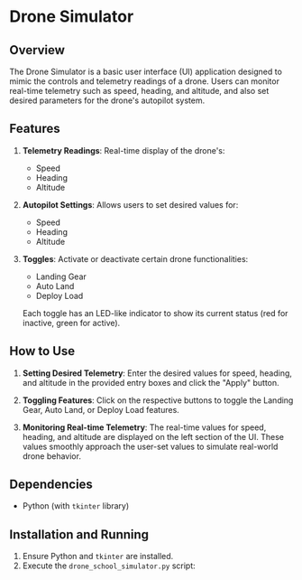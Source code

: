 # Drone Simulator

## Overview
The Drone Simulator is a basic user interface (UI) application designed to mimic the controls and telemetry readings of a drone. Users can monitor real-time telemetry such as speed, heading, and altitude, and also set desired parameters for the drone's autopilot system.

## Features
1. **Telemetry Readings**: Real-time display of the drone's:
   - Speed
   - Heading
   - Altitude

2. **Autopilot Settings**: Allows users to set desired values for:
   - Speed
   - Heading
   - Altitude

3. **Toggles**: Activate or deactivate certain drone functionalities:
   - Landing Gear
   - Auto Land
   - Deploy Load

   Each toggle has an LED-like indicator to show its current status (red for inactive, green for active).

## How to Use
1. **Setting Desired Telemetry**: Enter the desired values for speed, heading, and altitude in the provided entry boxes and click the "Apply" button.

2. **Toggling Features**: Click on the respective buttons to toggle the Landing Gear, Auto Land, or Deploy Load features.

3. **Monitoring Real-time Telemetry**: The real-time values for speed, heading, and altitude are displayed on the left section of the UI. These values smoothly approach the user-set values to simulate real-world drone behavior.

## Dependencies
- Python (with `tkinter` library)

## Installation and Running
1. Ensure Python and `tkinter` are installed.
2. Execute the `drone_school_simulator.py` script:
